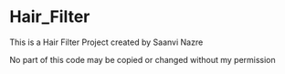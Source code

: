 # Hair_Filter

This is a Hair Filter Project created by Saanvi Nazre 

No part of this code may be copied or changed without my permission
